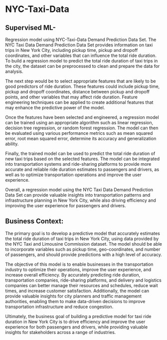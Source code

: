 # NYC-Taxi-Data

## Supervised ML- 
Regression model using NYC-Taxi-Data Demand Prediction Data Set.
The NYC Taxi Data Demand Prediction Data Set provides information on taxi trips in New York City, including pickup time, pickup and dropoff coordinates, and other variables that can influence the total ride duration. To build a regression model to predict the total ride duration of taxi trips in the city, the dataset can be preprocessed to clean and prepare the data for analysis.

The next step would be to select appropriate features that are likely to be good predictors of ride duration. These features could include pickup time, pickup and dropoff coordinates, distance between pickup and dropoff points, and other variables that may affect ride duration. Feature engineering techniques can be applied to create additional features that may enhance the predictive power of the model.

Once the features have been selected and engineered, a regression model can be trained using an appropriate algorithm such as linear regression, decision tree regression, or random forest regression. The model can then be evaluated using various performance metrics such as mean squared error, root mean squared error, determine its accuracy and generalization ability.

Finally, the trained model can be used to predict the total ride duration of new taxi trips based on the selected features. The model can be integrated into transportation systems and ride-sharing platforms to provide more accurate and reliable ride duration estimates to passengers and drivers, as well as to optimize transportation operations and improve the user experience.

Overall, a regression model using the NYC Taxi Data Demand Prediction Data Set can provide valuable insights into transportation patterns and infrastructure planning in New York City, while also driving efficiency and improving the user experience for passengers and drivers.



## Business  Context: 

The primary goal is to develop a predictive model that accurately estimates the total ride duration of taxi trips in New York City, using data provided by the NYC Taxi and Limousine Commission dataset. The model should be able to incorporate variables such as pickup time, geo-coordinates, and number of passengers, and should provide predictions with a high level of accuracy.

The objective of this model is to enable businesses in the transportation industry to optimize their operations, improve the user experience, and increase overall efficiency. By accurately predicting ride duration, transportation companies, ride-sharing platforms, and delivery and logistics companies can better manage their resources and schedules, reduce wait times, and increase customer satisfaction. Additionally, the model can provide valuable insights for city planners and traffic management authorities, enabling them to make data-driven decisions to improve transportation infrastructure and reduce congestion.

Ultimately, the business goal of building a predictive model for taxi ride duration in New York City is to drive efficiency and improve the user experience for both passengers and drivers, while providing valuable insights for stakeholders across a range of industries.
